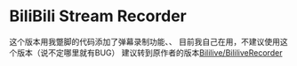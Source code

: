 # BiliBili Stream Recorder

这个版本用我蹩脚的代码添加了弹幕录制功能、、
目前我自己在用，不建议使用这个版本（说不定哪里就有BUG）
建议转到原作者的版本[Bililive/BililiveRecorder](https://github.com/Bililive/BililiveRecorder)
